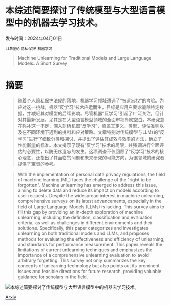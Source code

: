 # 本综述简要探讨了传统模型与大型语言模型中的机器去学习技术。

发布时间：2024年04月01日

`LLM理论` `隐私保护` `机器学习`

> Machine Unlearning for Traditional Models and Large Language Models: A Short Survey

# 摘要

> 随着个人隐私保护法规的落地，机器学习领域遭遇了“被遗忘权”的考验。为应对这一挑战，机器“反学习”技术应运而生，目标是应用户要求删除特定数据，并减轻其对模型的后续影响。尽管机器“反学习”引起了广泛关注，但针对其最新发展，尤其是在大型语言模型领域的全面审视尚属空白。本研究意在弥补这一不足，深入剖析机器“反学习”，涵盖其定义、类型、评估准则以及在不同环境下遇到的挑战和应对策略。文章特别对传统模型与LLMs的“反学习”进行了细致分类和探讨，并提出了评估其成效与效率的方法，确立了性能衡量的标准。本文揭示了现有“反学习”技术的局限，并强调进行全面评估的必要性，以防无序遗忘的发生。这项调查不仅回顾了“反学习”技术的核心理念，还指出了其面临的问题和未来研究的可能方向，为该领域的研究者提供了宝贵的参考。

> With the implementation of personal data privacy regulations, the field of machine learning (ML) faces the challenge of the "right to be forgotten". Machine unlearning has emerged to address this issue, aiming to delete data and reduce its impact on models according to user requests. Despite the widespread interest in machine unlearning, comprehensive surveys on its latest advancements, especially in the field of Large Language Models (LLMs) is lacking. This survey aims to fill this gap by providing an in-depth exploration of machine unlearning, including the definition, classification and evaluation criteria, as well as challenges in different environments and their solutions. Specifically, this paper categorizes and investigates unlearning on both traditional models and LLMs, and proposes methods for evaluating the effectiveness and efficiency of unlearning, and standards for performance measurement. This paper reveals the limitations of current unlearning techniques and emphasizes the importance of a comprehensive unlearning evaluation to avoid arbitrary forgetting. This survey not only summarizes the key concepts of unlearning technology but also points out its prominent issues and feasible directions for future research, providing valuable guidance for scholars in the field.

![本综述简要探讨了传统模型与大型语言模型中的机器去学习技术。](../../../paper_images/2404.01206/x1.png)

[Arxiv](https://arxiv.org/abs/2404.01206)
